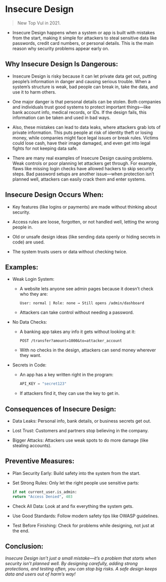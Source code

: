 # Insecure Design
> New Top Vul in 2021.
- Insecure Design happens when a system or app is built with mistakes from the start, making it simple for attackers to steal sensitive data like passwords, credit card numbers, or personal details. This is the main reason why security problems appear early on.

## Why Insecure Design Is Dangerous:
- Insecure Design is risky because it can let private data get out, putting people’s information in danger and causing serious trouble. When a system’s structure is weak, bad people can break in, take the data, and use it to harm others.

- One major danger is that personal details can be stolen. Both companies and individuals trust good systems to protect important things—like bank account info, medical records, or IDs. If the design fails, this information can be taken and used in bad ways.

- Also, these mistakes can lead to data leaks, where attackers grab lots of private information. This puts people at risk of identity theft or losing money, while companies might face legal issues or break rules. Victims could lose cash, have their image damaged, and even get into legal fights for not keeping data safe.

- There are many real examples of Insecure Design causing problems. Weak controls or poor planning let attackers get through. For example, flaws like missing login checks have allowed hackers to skip security steps. Bad password setups are another issue—when protection isn’t planned well, attackers can easily crack them and enter systems.

## Insecure Design Occurs When:
- Key features (like logins or payments) are made without thinking about security.

- Access rules are loose, forgotten, or not handled well, letting the wrong people in.

- Old or unsafe design ideas (like sending data openly or hiding secrets in code) are used.

- The system trusts users or data without checking twice.

## Examples:
- Weak Login System:
    + A website lets anyone see admin pages because it doesn’t check who they are:
        ```text
        User: normal | Role: none → Still opens /admin/dashboard

    + Attackers can take control without needing a password.

- No Data Checks:
    + A banking app takes any info it gets without looking at it:
        ```text
        POST /transfer?amount=1000&to=attacker_account
    + With no checks in the design, attackers can send money wherever they want.

- Secrets in Code:
    + An app has a key written right in the program:
        ```python
        API_KEY = "secret123"
    + If attackers find it, they can use the key to get in.

## Consequences of Insecure Design:
- Data Leaks: Personal info, bank details, or business secrets get out.

- Lost Trust: Customers and partners stop believing in the company.

- Bigger Attacks: Attackers use weak spots to do more damage (like stealing accounts).

## Preventive Measures:
- Plan Security Early: Build safety into the system from the start.

- Set Strong Rules: Only let the right people use sensitive parts:
    ```python
    if not current_user.is_admin:
    return "Access Denied", 403

- Check All Data: Look at and fix everything the system gets.

- Use Good Standards: Follow modern safety tips like OWASP guidelines.

- Test Before Finishing: Check for problems while designing, not just at the end.

## Conclusion:

*Insecure Design isn’t just a small mistake—it’s a problem that starts when security isn’t planned well. By designing carefully, adding strong protections, and testing often, you can stop big risks. A safe design keeps data and users out of harm’s way!*